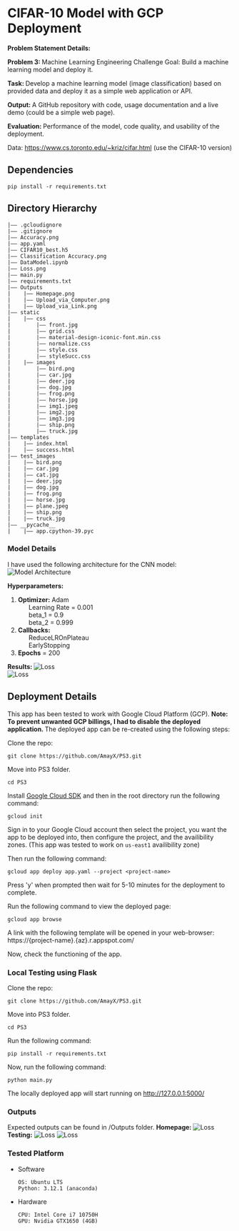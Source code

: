 CIFAR-10 Model with GCP Deployment
===
<strong>Problem Statement Details: </strong>

<strong>Problem 3: </strong>
Machine Learning Engineering Challenge
Goal: Build a machine learning model and deploy it.

<strong>Task: </strong>
Develop a machine learning model (image classification) based on provided data and deploy it as a simple web application or API.

<strong>Output: </strong>
A GitHub repository with code, usage documentation and a live demo (could be a simple web page).

<strong>Evaluation: </Strong>
Performance of the model, code quality, and usability of the deployment.

Data: https://www.cs.toronto.edu/~kriz/cifar.html (use the CIFAR-10 version)

## Dependencies
```
pip install -r requirements.txt
```

## Directory Hierarchy
```
|—— .gcloudignore
|—— .gitignore
|—— Accuracy.png
|—— app.yaml
|—— CIFAR10_best.h5
|—— Classification Accuracy.png
|—— DataModel.ipynb
|—— Loss.png
|—— main.py
|—— requirements.txt
|—— Outputs
|    |—— Homepage.png
|    |—— Upload_via_Computer.png
|    |—— Upload_via_Link.png
|—— static
|    |—— css
|        |—— front.jpg
|        |—— grid.css
|        |—— material-design-iconic-font.min.css
|        |—— normalize.css
|        |—— style.css
|        |—— styleSucc.css
|    |—— images
|        |—— bird.png
|        |—— car.jpg
|        |—— deer.jpg
|        |—— dog.jpg
|        |—— frog.png
|        |—— horse.jpg
|        |—— img1.jpeg
|        |—— img2.jpg
|        |—— img3.jpg
|        |—— ship.png
|        |—— truck.jpg
|—— templates
|    |—— index.html
|    |—— success.html
|—— test_images
|    |—— bird.png
|    |—— car.jpg
|    |—— cat.jpg
|    |—— deer.jpg
|    |—— dog.jpg
|    |—— frog.png
|    |—— horse.jpg
|    |—— plane.jpeg
|    |—— ship.png
|    |—— truck.jpg
|—— __pycache__
|    |—— app.cpython-39.pyc
```

### Model Details
I have used the following architecture for the CNN model:
<img src="Model_arch.png" alt="Model Architecture"></img>

<strong>Hyperparameters:</strong>
<ol>
<li>
<b>Optimizer:</b> Adam
<ul>
Learning Rate = 0.001
</ul>
<ul>
beta_1 = 0.9
</ul>
<ul>
beta_2 = 0.999
</ul>
</li>
<li>
<b>Callbacks:</b>
<ul>
ReduceLROnPlateau
</ul>
<ul>
EarlyStopping
</ul>
</li>
<li>
<b>Epochs</b> = 200
</li>
</ol>

<strong>Results: </strong>
<img src="Accuracy.png" alt="Loss"></img>
<br>
<img src="Loss.png" alt="Loss"></img>

## Deployment Details
This app has been tested to work with Google Cloud Platform (GCP).
<strong>Note: To prevent unwanted GCP billings, I had to disable the deployed application. </strong>
The deployed app can be re-created using the following steps:

Clone the repo:
```
git clone https://github.com/AmayX/PS3.git
```
Move into PS3 folder.
```
cd PS3
```

Install <a href='https://cloud.google.com/sdk/docs/install'>Google Cloud SDK</a> and then in the root directory run the following command:
```
gcloud init
```

Sign in to your Google Cloud account then select the project, you want the app to be deployed into, then configure the project, and the availibility zones.
(This app was tested to work on ```us-east1``` availibility zone)

Then run the following command:
```
gcloud app deploy app.yaml --project <project-name>
```

Press 'y' when prompted then wait for 5-10 minutes for the deployment to complete.

Run the following command to view the deployed page:
```
gcloud app browse
```

A link with the following template will be opened in your web-browser:
https://{project-name}.{az}.r.appspot.com/

Now, check the functioning of the app.

### Local Testing using Flask
Clone the repo:
```
git clone https://github.com/AmayX/PS3.git
```

Move into PS3 folder.
```
cd PS3
```

Run the following command:
```
pip install -r requirements.txt 
```

Now, run the following command:
```
python main.py
```

The locally deployed app will start running on http://127.0.0.1:5000/

### Outputs
Expected outputs can be found in /Outputs folder.
<b>Homepage:</b>
<img src="Outputs/Homepage.png" alt="Loss"></img>
<b>Testing:</b>
<img src="Outputs/Upload_via_Computer.png" alt="Loss"></img>
<img src="Outputs/Upload_via_link.png" alt="Loss"></img>

### Tested Platform
- Software
  ```
  OS: Ubuntu LTS
  Python: 3.12.1 (anaconda)
  ```
- Hardware
  ```
  CPU: Intel Core i7 10750H
  GPU: Nvidia GTX1650 (4GB)
  ```
